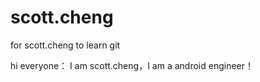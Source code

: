 # scott.cheng
for scott.cheng to learn git

hi everyone：
  I am scott.cheng，I am a android engineer！
